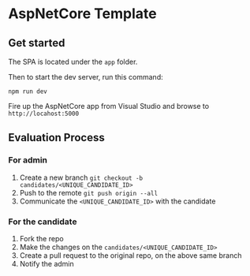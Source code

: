 # AspNetCore Template

## Get started

The SPA is located under the `app` folder.

Then to start the dev server, run this command:

`npm run dev`

Fire up the AspNetCore app from Visual Studio and browse to `http://locahost:5000`

## Evaluation Process

### For admin

1. Create a new branch `git checkout -b candidates/<UNIQUE_CANDIDATE_ID>`
2. Push to the remote `git push origin --all`
3. Communicate the `<UNIQUE_CANDIDATE_ID>` with the candidate

### For the candidate

1. Fork the repo
2. Make the changes on the `candidates/<UNIQUE_CANDIDATE_ID>`
3. Create a pull request to the original repo, on the above same branch
4. Notify the admin
